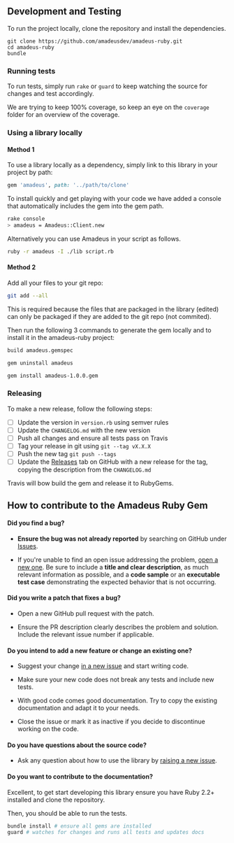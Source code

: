 ## Development and Testing

To run the project locally, clone the repository and install the dependencies.

```
git clone https://github.com/amadeusdev/amadeus-ruby.git
cd amadeus-ruby
bundle
```

### Running tests

To run tests, simply run `rake` or `guard` to keep watching the source for changes and test accordingly.

We are trying to keep 100% coverage, so keep an eye on the `coverage` folder for an overview of the coverage.

### Using a library locally

#### Method 1

To use a library locally as a dependency, simply link to this library in your project by path:

```ruby
gem 'amadeus', path: '../path/to/clone'
```

To install quickly and get playing with your code we have added a console that automatically includes the gem into the gem path.

```sh
rake console
> amadeus = Amadeus::Client.new
```

Alternatively you can use Amadeus in your script as follows.

```sh
ruby -r amadeus -I ./lib script.rb
```

#### Method 2

Add all your files to your git repo:

```sh
git add --all
```

This is required because the files that are packaged in the library (edited) can only be packaged if they are added to the git repo
(not commited).

Then run the following 3 commands to generate the gem locally and to install it in the amadeus-ruby project:

```sh
build amadeus.gemspec
```

```sh
gem uninstall amadeus
```

```sh
gem install amadeus-1.0.0.gem
```



### Releasing

To make a new release, follow the following steps:

- [ ] Update the version in `version.rb` using semver rules
- [ ] Update the `CHANGELOG.md` with the new version
- [ ] Push all changes and ensure all tests pass on Travis
- [ ] Tag your release in git using `git --tag vX.X.X`
- [ ] Push the new tag `git push --tags`
- [ ] Update the [Releases](https://github.com/amadeus4dev/amadeus-ruby/releases) tab on GitHub with a new release for the tag, copying the description from the `CHANGELOG.md`

Travis will bow build the gem and release it to RubyGems.

## How to contribute to the Amadeus Ruby Gem

#### **Did you find a bug?**

* **Ensure the bug was not already reported** by searching on GitHub under [Issues](https://github.com/amadeusdev/amadeus-ruby/issues).

* If you're unable to find an open issue addressing the problem, [open a new one](https://github.com/amadeusdev/amadeus-ruby/issues/new). Be sure to include a **title and clear description**, as much relevant information as possible, and a **code sample** or an **executable test case** demonstrating the expected behavior that is not occurring.

#### **Did you write a patch that fixes a bug?**

* Open a new GitHub pull request with the patch.

* Ensure the PR description clearly describes the problem and solution. Include the relevant issue number if applicable.

#### **Do you intend to add a new feature or change an existing one?**

* Suggest your change [in a new issue](https://github.com/amadeusdev/amadeus-ruby/issues/new) and start writing code.

* Make sure your new code does not break any tests and include new tests.

* With good code comes good documentation. Try to copy the existing documentation and adapt it to your needs.

* Close the issue or mark it as inactive if you decide to discontinue working on the code.

#### **Do you have questions about the source code?**

* Ask any question about how to use the library by [raising a new issue](https://github.com/amadeusdev/amadeus-ruby/issues/new).

#### **Do you want to contribute to the documentation?**

Excellent, to get start developing this library ensure you have Ruby 2.2+ installed and clone the repository.

Then, you should be able to run the tests.

```sh
bundle install # ensure all gems are installed
guard # watches for changes and runs all tests and updates docs
```
